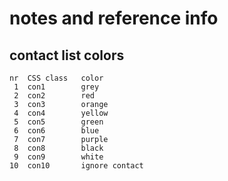 # notes and reference info

## contact list colors

    nr	CSS class	color
     1	con1		grey
     2	con2		red
     3	con3		orange
     4	con4		yellow
     5	con5		green
     6	con6		blue
     7	con7		purple
     8	con8		black
     9	con9		white
    10	con10		ignore contact


